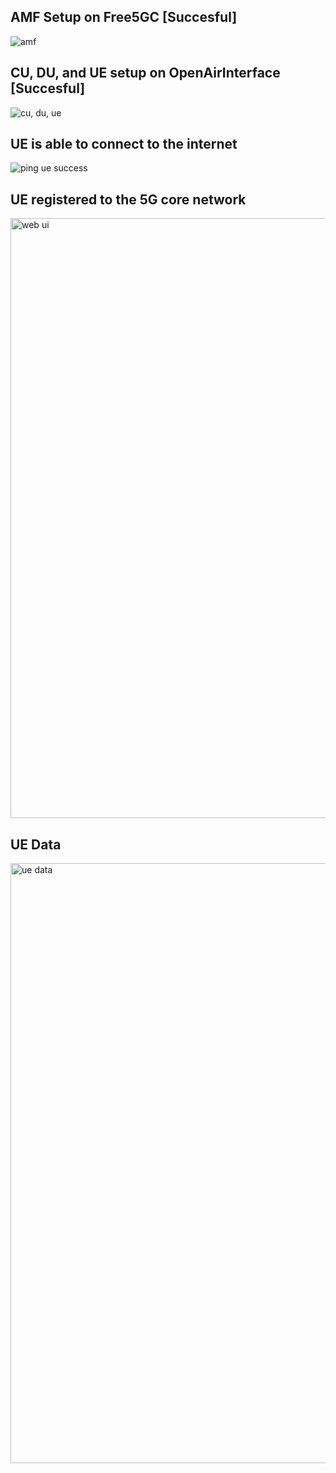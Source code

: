 ## AMF Setup on Free5GC [Succesful]
![amf](https://github.com/user-attachments/assets/48d5e2c5-a8c6-429e-9dc6-ad2b1a51ec5d)


## CU, DU, and UE setup on OpenAirInterface [Succesful]
![cu, du, ue](https://github.com/user-attachments/assets/5684b9bf-9cf5-4aa8-9aeb-01e807103d24)


## UE is able to connect to the internet
![ping ue success](https://github.com/user-attachments/assets/572e774b-60c8-4a49-b36b-6f24b35342a1)


## UE registered to the 5G core network
<img width="960" alt="web ui" src="https://github.com/user-attachments/assets/0ad9c89d-0196-491a-a492-f96c08083a4f" />


## UE Data
<img width="960" alt="ue data" src="https://github.com/user-attachments/assets/4bd9f2b7-b90f-47e0-bc5f-664339d2397b" />
